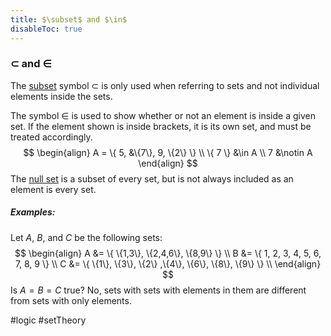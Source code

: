 ```yaml
---
title: $\subset$ and $\in$
disableToc: true
---
```


### $\subset$ and $\in$
The [subset](subsets.md) symbol $\subset$ is only used when referring to sets and not individual elements inside the sets.

The symbol $\in$ is used to show whether or not an element is inside a given set. If the element shown is inside brackets, it is its own set, and must be treated accordingly.
$$
\begin{align}
	A = \{ 5, &\{7\}, 9, \{2\} \} \\
	\{ 7 \} &\in A \\
	7 &\notin A
\end{align}
$$
The [null set](null-set.md) is a subset of every set, but is not always included as an element is every set.

##### Examples:
Let $A$, $B$, and $C$ be the following sets:
$$
\begin{align}
	A &= \{ \{1,3\}, \{2,4,6\}, \{8,9\} \} \\
	B &= \{ 1, 2, 3, 4, 5, 6, 7, 8, 9 \} \\
	C &= \{ \{1\}, \{3\}, \{2\} ,\{4\}, \{6\}, \{8\}, \{9\} \} \\
\end{align}
$$
Is $A = B = C$ true?
No, sets with sets with elements in them are different from sets with only elements.

#logic #setTheory 
